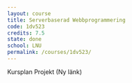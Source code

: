 ```yaml
---
layout: course
title: Serverbaserad Webbprogrammering
code: 1dv523
credits: 7.5
state: done
school: LNU
permalink: /courses/1dv523/
---
```


Kursplan
Projekt (Ny länk)